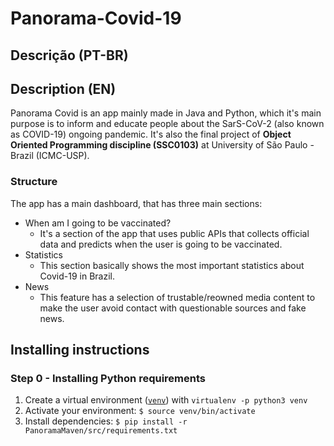 # Panorama-Covid-19

## Descrição (PT-BR)

## Description (EN)
Panorama Covid is an app mainly made in Java and Python, which it's main purpose is to inform and educate people about the SarS-CoV-2 (also known as COVID-19) ongoing pandemic. It's also the final project of **Object Oriented Programming discipline (SSC0103)** at University of São Paulo - Brazil (ICMC-USP).

### Structure
The app has a main dashboard, that has three main sections:
- When am I going to be vaccinated?
  - It's a section of the app that uses public APIs that collects official data and predicts when the user is going to be vaccinated.
- Statistics
  - This section basically shows the most important statistics about Covid-19 in Brazil.
- News
  - This feature has a selection of trustable/reowned media content to make the user avoid contact with questionable sources and fake news.

## Installing instructions
### Step 0 - Installing Python requirements

1. Create a virtual environment ([`venv`](https://docs.python.org/3/library/venv.html)) with `virtualenv -p python3 venv`
2. Activate your environment: `$ source venv/bin/activate`
3. Install dependencies: `$ pip install -r PanoramaMaven/src/requirements.txt`
